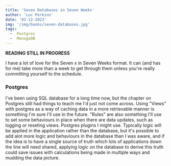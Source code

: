 ```yaml
---
title: 'Seven Databases in Seven Weeks'
author: 'Luc Perkins'
date: '03-12-2023'
img: '/img/books/seven-databases.jpg'
tags:
  -  Postgres
  -  MonogoDB
---
```


**READING STILL IN PROGRESS**

I have a lot of love for the Seven x in Seven Weeks format. It can (and has for me) take more than a week to get through them unless you're really committing yourself to the schedule.

### Postgres

I've been using SQL database for a long time now, but the chapter on Postgres still had things to teach me I'd just not come across. Using "Views" with postgres as a way of caching data in a more retrievable manner is something I'm sure I'll use in the future. "Rules" are also something I'll use to set some behaviours in place when there are data updates, such as logging or reseting views. Postgres plugins I might use. Typically logic will be applied in the application rather than the database, but it's possible to add alot more logic and behaviours in the database than I was aware, and if the idea is to have a single source of truth which lots of applications down the line will need shared, applying logic on the database to derive this truth could save issues with calculations being made in multiple ways and mudding the data picture.